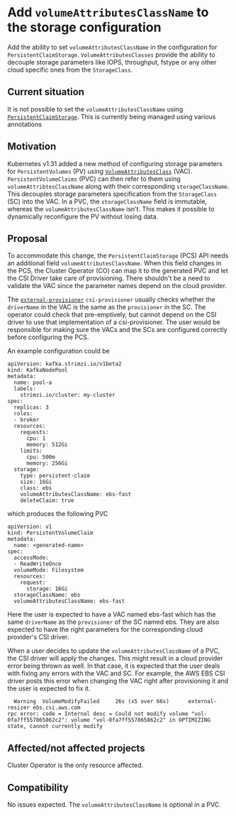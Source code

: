 <!-- This template is provided as an example with sections you may wish to comment on with respect to your proposal. Add or remove sections as required to best articulate the proposal. -->

# Add `volumeAttributesClassName` to the storage configuration

Add the ability to set `volumeAttributesClassName` in the configuration for `PersistentClaimStorage`.
`VolumeAttributesClasses` provide the ability to decouple storage parameters like
IOPS, throughput, fstype or any other cloud specific ones from the `StorageClass`.


## Current situation

It is  not possible to set the `volumeAttributesClassName` using [`PersistentClaimStorage`](https://github.com/strimzi/strimzi-kafka-operator/blob/c1b20f726dddbcd2a070c2eeb14fd30902027aec/api/src/main/java/io/strimzi/api/kafka/model/kafka/PersistentClaimStorage.java).
This is currently being managed using various annotations

## Motivation

Kubernetes v1.31 added a new method of configuring storage parameters for `PersistentVolumes` (PV)
using [`VolumeAttributesClass`](https://kubernetes.io/docs/concepts/storage/volume-attributes-classes/) (VAC).
`PersistentVolumeClaims` (PVC) can then refer to them using `volumeAttribtesClassName` along with their
corresponding `storageClassName`. This decouples storage parameters specification from the `StorageClass`
(SC) into the VAC. In a PVC, the `storageClassName` field is immutable, whereas the
`volumeAttributesClassName` isn't. This makes it possible to dynamically reconfigure the PV without
losing data.

## Proposal

To accommodate this change, the `PersistentClaimStorage` (PCS) API needs an additional field `volumeAttributesClassName`.
When this field changes in the PCS, the Cluster Operator (CO) can map it to the generated PVC and let
the CSI Driver take care of provisioning. There shouldn't be a need to validate the VAC since the
parameter names depend on the cloud provider.

The [`external-provisioner`](https://github.com/kubernetes-csi/external-provisioner) `csi-provisioner`
usually checks whether the `driverName` in the VAC is the same as the `provisioner` in the SC.
The operator could check that pre-emptively, but cannot depend on the CSI driver to use that implementation
of a csi-provisioner. The user would be responsible for making sure the VACs and the SCs are configured
correctly before configuring the PCS.

An example configuration could be

```
apiVersion: kafka.strimzi.io/v1beta2
kind: KafkaNodePool
metadata:
  name: pool-a
  labels:
    strimzi.io/cluster: my-cluster
spec:
  replicas: 3
  roles:
  - broker
  resources:
    requests:
      cpu: 1
      memory: 512Gi
    limits:
      cpu: 500m
      memory: 256Gi
  storage:
    type: persistent-claim
    size: 16Gi
    class: ebs
    volumeAttributesClassName: ebs-fast
    deleteClaim: true
```

which produces the following PVC

```
apiVersion: v1
kind: PersistentVolumeClaim
metadata:
  name: <generated-name>
spec:
  accessMode:
  - ReadWriteOnce
  volumeMode: Filesystem
  resources:
    request:
      storage: 16Gi
  storageClassName: ebs
  volumeAttributesClassName: ebs-fast
```

Here the user is expected to have a VAC named ebs-fast which has the same `driverName` as the
`provisioner` of the SC named ebs. They are also expected to have the right parameters for
the corresponding cloud provider's CSI driver.

When a user decides to update the `volumeAttributesClassName` of a PVC, the CSI driver will
apply the changes. This might result in a cloud provider error being thrown as well. In that
case, it is expected that the user deals with fixing any errors with the VAC and SC. For
example, the AWS EBS CSI driver posts this error when changing the VAC right after
provisioning it and the user is expected to fix it.

```
  Warning  VolumeModifyFailed     26s (x5 over 66s)      external-resizer ebs.csi.aws.com                                                          rpc error: code = Internal desc = Could not modify volume "vol-0fa7ff557865862c2": volume "vol-0fa7ff557865862c2" in OPTIMIZING state, cannot currently modify
```

## Affected/not affected projects

Cluster Operator is the only resource affected.

## Compatibility

No issues expected. The `volumeAttributesClassName` is optional in a PVC.

